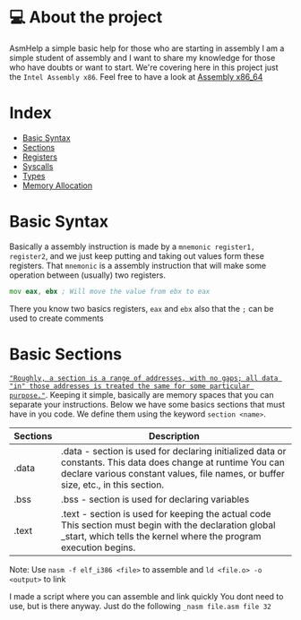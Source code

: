 # 💻 About the project
AsmHelp a simple basic help for those who are starting in assembly 
I am a simple student of assembly and I want to share my knowledge for 
those who have doubts or want to start.
We're covering here in this project just the `Intel Assembly x86`.
Feel free to have a look at [Assembly x86_64](https://www.cs.uaf.edu/2017/fall/cs301/reference/x86_64.html)

# Index
   - [Basic Syntax](#basic-syntax)
   - [Sections](#basic-sections)
   - [Registers](#registers)
   - [Syscalls](#syscalls)
   - [Types](#types)
   - [Memory Allocation](#memory-allocation)
 
# Basic Syntax
Basically a assembly instruction is made by a `mnemonic register1, register2`, and we just keep putting and taking out values form these registers.
That `mnemonic` is a assembly instruction that will make some operation between (usually) two registers.

```asm
mov eax, ebx ; Will move the value from ebx to eax
```

There you know two basics registers, `eax` and `ebx` also that the `;` can be used to create comments

# Basic Sections
[`"Roughly, a section is a range of addresses, with no gaps; all data "in" those addresses is treated the same for some particular purpose."`](https://ftp.gnu.org/old-gnu/Manuals/gas-2.9.1/html_chapter/as_4.html).
Keeping it simple, basically are memory spaces that you can separate your instructions. Below we have some basics sections that must have in you code.
We define them using the keyword `section <name>`.


| Sections | Description |
| --- | --- |
| .data | .data - section is used for declaring initialized data or constants. This data does change at runtime You can declare various constant values, file names, or buffer size, etc., in this section. |
| .bss | .bss  - section is used for declaring variables |
| .text | .text - section is used for keeping the actual code This section must begin with the declaration global _start, which tells the kernel where the program execution begins. |

Note: Use  `nasm -f elf_i386 <file>` to assemble and `ld <file.o> -o <output>` to link

I made a script where you can assemble and link quickly
You dont need to use, but is there anyway. Just do the following `_nasm file.asm file 32`
